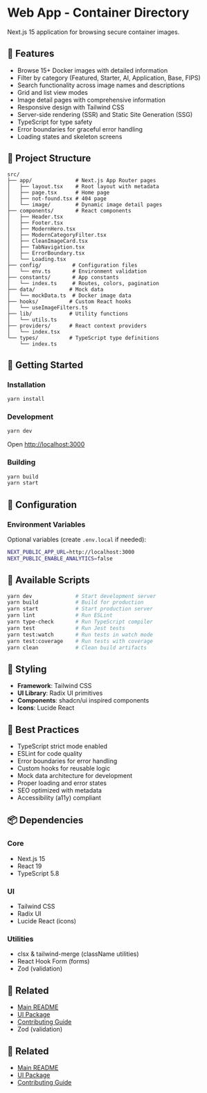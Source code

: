 # Web App - Container Directory

Next.js 15 application for browsing secure container images.

## 🎯 Features

- Browse 15+ Docker images with detailed information
- Filter by category (Featured, Starter, AI, Application, Base, FIPS)
- Search functionality across image names and descriptions
- Grid and list view modes
- Image detail pages with comprehensive information
- Responsive design with Tailwind CSS
- Server-side rendering (SSR) and Static Site Generation (SSG)
- TypeScript for type safety
- Error boundaries for graceful error handling
- Loading states and skeleton screens

## 📁 Project Structure

```text
src/
├── app/              # Next.js App Router pages
│   ├── layout.tsx    # Root layout with metadata
│   ├── page.tsx      # Home page
│   ├── not-found.tsx # 404 page
│   └── image/        # Dynamic image detail pages
├── components/       # React components
│   ├── Header.tsx
│   ├── Footer.tsx
│   ├── ModernHero.tsx
│   ├── ModernCategoryFilter.tsx
│   ├── CleanImageCard.tsx
│   ├── TabNavigation.tsx
│   ├── ErrorBoundary.tsx
│   └── Loading.tsx
├── config/          # Configuration files
│   └── env.ts       # Environment validation
├── constants/       # App constants
│   └── index.ts     # Routes, colors, pagination
├── data/           # Mock data
│   └── mockData.ts  # Docker image data
├── hooks/          # Custom React hooks
│   └── useImageFilters.ts
├── lib/            # Utility functions
│   └── utils.ts
├── providers/      # React context providers
│   └── index.tsx
└── types/          # TypeScript type definitions
    └── index.ts
```

## 🚀 Getting Started

### Installation

```bash
yarn install
```

### Development

```bash
yarn dev
```

Open [http://localhost:3000](http://localhost:3000)

### Building

```bash
yarn build
yarn start
```

## 🔧 Configuration

### Environment Variables

Optional variables (create `.env.local` if needed):

```bash
NEXT_PUBLIC_APP_URL=http://localhost:3000
NEXT_PUBLIC_ENABLE_ANALYTICS=false
```

## 📝 Available Scripts

```bash
yarn dev              # Start development server
yarn build            # Build for production
yarn start            # Start production server
yarn lint             # Run ESLint
yarn type-check       # Run TypeScript compiler
yarn test             # Run Jest tests
yarn test:watch       # Run tests in watch mode
yarn test:coverage    # Run tests with coverage
yarn clean            # Clean build artifacts
```

## 🎨 Styling

- **Framework**: Tailwind CSS
- **UI Library**: Radix UI primitives
- **Components**: shadcn/ui inspired components
- **Icons**: Lucide React

## 🧪 Best Practices

- TypeScript strict mode enabled
- ESLint for code quality
- Error boundaries for error handling
- Custom hooks for reusable logic
- Mock data architecture for development
- Proper loading and error states
- SEO optimized with metadata
- Accessibility (a11y) compliant

## 📦 Dependencies

### Core

- Next.js 15
- React 19
- TypeScript 5.8

### UI

- Tailwind CSS
- Radix UI
- Lucide React (icons)

### Utilities

- clsx & tailwind-merge (className utilities)
- React Hook Form (forms)
- Zod (validation)

## 🔗 Related

- [Main README](../../README.md)
- [UI Package](../../packages/ui/README.md)
- [Contributing Guide](../../CONTRIBUTING.md)
- Zod (validation)

## 🔗 Related

- [Main README](../../README.md)
- [UI Package](../../packages/ui/README.md)
- [Contributing Guide](../../CONTRIBUTING.md)
